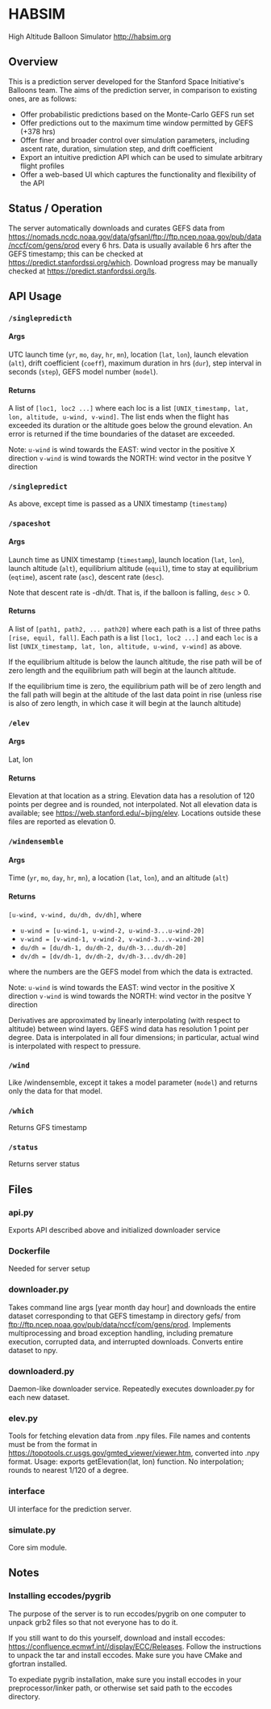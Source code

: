 # HABSIM
High Altitude Balloon Simulator
http://habsim.org

## Overview
This is a prediction server developed for the Stanford Space Initiative's Balloons team. The aims of the prediction server, in comparison to existing ones, are as follows:

- Offer probabilistic predictions based on the Monte-Carlo GEFS run set
- Offer predictions out to the maximum time window permitted by GEFS (+378 hrs)
- Offer finer and broader control over simulation parameters, including ascent rate, duration, simulation step, and drift coefficient
- Export an intuitive prediction API which can be used to simulate arbitrary flight profiles
- Offer a web-based UI which captures the functionality and flexibility of the API

## Status / Operation
The server automatically downloads and curates GEFS data from https://nomads.ncdc.noaa.gov/data/gfsanl/ftp://ftp.ncep.noaa.gov/pub/data/nccf/com/gens/prod every 6 hrs. Data is usually available 6 hrs after the GEFS timestamp; this can be checked at https://predict.stanfordssi.org/which.
Download progress may be manually checked at https://predict.stanfordssi.org/ls.

## API Usage
### `/singlepredicth`
#### Args
UTC launch time (`yr`, `mo`, `day`, `hr`, `mn`), location (`lat`, `lon`), launch elevation (`alt`), drift coefficient (`coeff`), maximum duration in hrs (`dur`), step interval in seconds (`step`), GEFS model number (`model`).

#### Returns
A list of `[loc1, loc2 ...]` where each loc is a list `[UNIX_timestamp, lat, lon, altitude, u-wind, v-wind]`. The list ends when the flight has exceeded its duration or the altitude goes below the ground elevation. An error is returned if the time boundaries of the dataset are exceeded.

Note:
`u-wind` is wind towards the EAST: wind vector in the positive X direction
`v-wind` is wind towards the NORTH: wind vector in the positve Y direction

### `/singlepredict`
As above, except time is passed as a UNIX timestamp (`timestamp`)

### `/spaceshot`
#### Args
Launch time as UNIX timestamp (`timestamp`), launch location (`lat`, `lon`), launch altitude (`alt`), equilibrium altitude (`equil`), time to stay at equilibrium (`eqtime`), ascent rate (`asc`), descent rate (`desc`).

Note that descent rate is -dh/dt. That is, if the balloon is falling, `desc` > 0.

#### Returns
A list of `[path1, path2, ... path20]` where each path is a list of three paths `[rise, equil, fall]`. Each path is a list `[loc1, loc2 ...]` and each `loc` is a list `[UNIX_timestamp, lat, lon, altitude, u-wind, v-wind]` as above.

If the equilibrium altitude is below the launch altitude, the rise path will be of zero length and the equilibrium path will begin at the launch altitude.

If the equilibrium time is zero, the equilibrium path will be of zero length and the fall path will begin at the altitude of the last data point in rise (unless rise is also of zero length, in which case it will begin at the launch altitude)

### `/elev`
#### Args
Lat, lon

#### Returns
Elevation at that location as a string. Elevation data has a resolution of 120 points per degree and is rounded, not interpolated. Not all elevation data is available; see https://web.stanford.edu/~bjing/elev. Locations outside these files are reported as elevation 0.

### `/windensemble`
#### Args
Time (`yr`, `mo`, `day`, `hr`, `mn`), a location (`lat`, `lon`), and an altitude (`alt`)

#### Returns
`[u-wind, v-wind, du/dh, dv/dh]`, where

- `u-wind = [u-wind-1, u-wind-2, u-wind-3...u-wind-20]`
- `v-wind = [v-wind-1, v-wind-2, v-wind-3...v-wind-20]`
- `du/dh = [du/dh-1, du/dh-2, du/dh-3...du/dh-20]`
- `dv/dh = [dv/dh-1, dv/dh-2, dv/dh-3...dv/dh-20]`

where the numbers are the GEFS model from which the data is extracted.

Note:
`u-wind` is wind towards the EAST: wind vector in the positive X direction
`v-wind` is wind towards the NORTH: wind vector in the positve Y direction

Derivatives are approximated by linearly interpolating (with respect to altitude) between wind layers. GEFS wind data has resolution 1 point per degree. Data is interpolated in all four dimensions; in particular, actual wind is interpolated with respect to pressure.

### `/wind`
Like /windensemble, except it takes a model parameter (`model`) and returns only the data for that model.

### `/which`
Returns GFS timestamp

### `/status`
Returns server status

## Files

### api.py
Exports API described above and initialized downloader service

### Dockerfile 
Needed for server setup

### downloader.py
Takes command line args [year month day hour] and downloads the entire dataset corresponding to that GEFS timestamp in directory gefs/ from ftp://ftp.ncep.noaa.gov/pub/data/nccf/com/gens/prod. Implements multiprocessing and broad exception handling, including premature execution, corrupted data, and interrupted downloads. Converts entire dataset to npy.

### downloaderd.py
Daemon-like downloader service. Repeatedly executes downloader.py for each new dataset.

### elev.py
Tools for fetching elevation data from .npy files. File names and contents must be from the format in https://topotools.cr.usgs.gov/gmted_viewer/viewer.htm, converted into .npy format. Usage: exports getElevation(lat, lon) function. No interpolation; rounds to nearest 1/120 of a degree.

### interface
UI interface for the prediction server.

### simulate.py
Core sim module.

## Notes

### Installing eccodes/pygrib
The purpose of the server is to run eccodes/pygrib on one computer to unpack grb2 files so that not everyone has to do it.

If you still want to do this yourself, download and install eccodes: https://confluence.ecmwf.int//display/ECC/Releases.
Follow the instructions to unpack the tar and install eccodes. Make sure you have CMake and gfortran installed.

To expediate pygrib installation, make sure you install eccodes in your preprocessor/linker path, or otherwise set said path to the eccodes directory.
